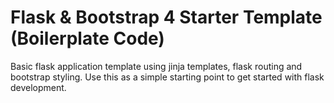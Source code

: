 # Flask & Bootstrap 4 Starter Template (Boilerplate Code)
Basic flask application template using jinja templates, flask routing and bootstrap styling.
Use this as a simple starting point to get started with flask development.
